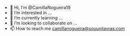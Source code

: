 - 👋 Hi, I’m @CamillaNogueira19
- 👀 I’m interested in ...
- 🌱 I’m currently learning ...
- 💞️ I’m looking to collaborate on ...
- 📫 How to reach me  camillanogueira@souunilavras.com

<!---
CamillaNogueira19/CamillaNogueira19 is a ✨ special ✨ repository because its `README.md` (this file) appears on your GitHub profile.
You can click the Preview link to take a look at your changes.
--->
